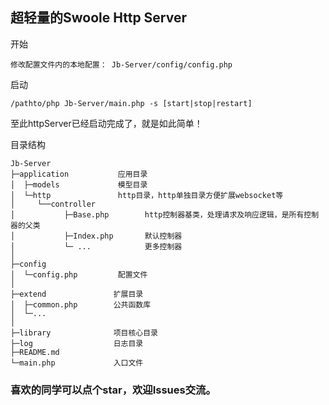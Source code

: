 ## 超轻量的Swoole Http Server

开始

    修改配置文件内的本地配置： Jb-Server/config/config.php

启动
    
    /pathto/php Jb-Server/main.php -s [start|stop|restart]
    
至此httpServer已经启动完成了，就是如此简单！

目录结构
~~~
Jb-Server
├─application           应用目录
│  ├─models             模型目录
│  └─http               http目录，http单独目录方便扩展websocket等
│     └──controller     
│           ├─Base.php        http控制器基类，处理请求及响应逻辑，是所有控制器的父类
│           ├─Index.php       默认控制器
│           └─ ...            更多控制器
│
├─config                
│  └─config.php         配置文件         
│
├─extend               扩展目录
│  ├─common.php        公共函数库
│  └─...            
│
├─library              项目核心目录
├─log                  日志目录
├─README.md           
└─main.php             入口文件
~~~


### 喜欢的同学可以点个star，欢迎Issues交流。